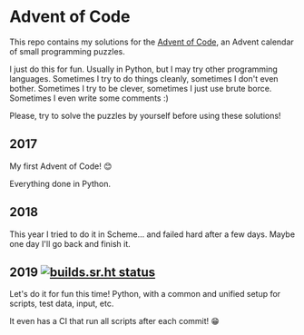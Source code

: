 # Advent of Code

This repo contains my solutions for the [Advent of
Code](https://adventofcode.com/), an Advent calendar of small programming
puzzles.

I just do this for fun. Usually in Python, but I may try other programming
languages. Sometimes I try to do things cleanly, sometimes I don't even bother.
Sometimes I try to be clever, sometimes I just use brute borce. Sometimes I even
write some comments :)

Please, try to solve the puzzles by yourself before using these solutions!


## 2017

My first Advent of Code! 😊

Everything done in Python.


## 2018

This year I tried to do it in Scheme... and failed hard after a few days. Maybe one day I'll go back and finish it.


## 2019 [![builds.sr.ht status](https://builds.sr.ht/~schnouki/advent-of-code/aoc2019.yml.svg)](https://builds.sr.ht/~schnouki/advent-of-code/aoc2019.yml?)

Let's do it for fun this time! Python, with a common and unified setup for scripts, test data, input, etc.

It even has a CI that run all scripts after each commit! 😁
